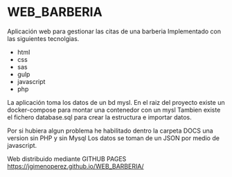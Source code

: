 # WEB_BARBERIA

Aplicación web para gestionar las citas de una barberia
Implementado con las siguientes tecnolgias.

* html
* css
* sas
* gulp
* javascript
* php

La aplicación toma los datos de un bd mysl.
En el raiz del proyecto existe un docker-compose para montar una contenedor con un mysl
Tambien existe el fichero database.sql para crear la estructura e importar datos.

Por si hubiera algun problema he habilitado dentro la carpeta DOCS una version sin PHP y sin Mysql
Los datos se toman de un JSON por medio de javascript.

Web distribuido mediante GITHUB PAGES
https://jgimenoperez.github.io/WEB_BARBERIA/
